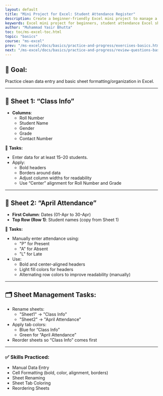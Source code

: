 ```yaml
---
layout: default
title: "Mini Project for Excel: Student Attendance Register"
description: Create a beginner-friendly Excel mini project to manage a student attendance register using manual data entry and basic sheet management features. Perfect for students and Excel learners.
keywords: Excel mini project for beginners, student attendance Excel sheet, Excel data entry practice, manage sheets in Excel, basic Excel project, school attendance register Excel, Excel sheet management tutorial, beginner Excel exercise, manual data entry Excel project, Excel class record template.
author: "Muhammad Yasir Bhutta"
toc: toc/ms-excel-toc.html
topic: "basics"
course: "ms-excel"
prev: "/ms-excel/docs/basics/practice-and-progress/exercises-basics.html"
next: "/ms-excel/docs/basics/practice-and-progress/review-questions-basics.html"
---
```


## 🎯 **Goal:**
Practice clean data entry and basic sheet formatting/organization in Excel.

---

## 📄 **Sheet 1: “Class Info”**
- **Columns**:
  - Roll Number
  - Student Name
  - Gender
  - Grade
  - Contact Number

📌 **Tasks:**
- Enter data for at least 15–20 students.
- Apply:
  - Bold headers
  - Borders around data
  - Adjust column widths for readability
  - Use “Center” alignment for Roll Number and Grade

---

## 📄 **Sheet 2: “April Attendance”**
- **First Column**: Dates (01-Apr to 30-Apr)
- **Top Row (Row 1)**: Student names (copy from Sheet 1)

📌 **Tasks:**
- Manually enter attendance using:
  - "P" for Present
  - "A" for Absent
  - "L" for Late
- Use:
  - Bold and center-aligned headers
  - Light fill colors for headers
  - Alternating row colors to improve readability (manually)

---

## 🗂️ **Sheet Management Tasks:**
- Rename sheets:
  - "Sheet1" → "Class Info"
  - "Sheet2" → "April Attendance"
- Apply tab colors:
  - Blue for “Class Info”
  - Green for “April Attendance”
- Reorder sheets so “Class Info” comes first

---

### ✅ **Skills Practiced:**
- Manual Data Entry
- Cell Formatting (bold, color, alignment, borders)
- Sheet Renaming
- Sheet Tab Coloring
- Reordering Sheets
